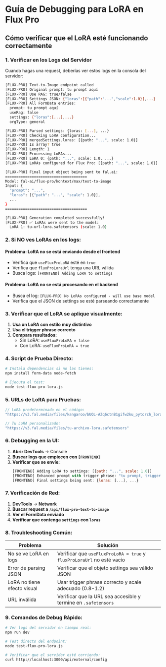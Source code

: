 # Guía de Debugging para LoRA en Flux Pro

## Cómo verificar que el LoRA esté funcionando correctamente

### 1. **Verificar en los Logs del Servidor**

Cuando hagas una request, deberías ver estos logs en la consola del servidor:

```bash
[FLUX-PRO] Text-to-Image endpoint called
[FLUX-PRO] Original prompt: tu prompt aquí
[FLUX-PRO] Use RAG: true/false
[FLUX-PRO] Settings JSON: {"loras":[{"path":"...","scale":1.0}],...}
[FLUX-PRO] All FormData entries:
  prompt: tu prompt aquí
  useRag: false
  settings: {"loras":[...],...}
  orgType: general

[FLUX-PRO] Parsed settings: {loras: [...], ...}
[FLUX-PRO] Checking LoRA configuration...
[FLUX-PRO] mergedSettings.loras: [{path: "...", scale: 1.0}]
[FLUX-PRO] Is array? true
[FLUX-PRO] Length: 1
[FLUX-PRO] Processing LoRAs...
[FLUX-PRO] LoRA 0: {path: "...", scale: 1.0, ...}
[FLUX-PRO] LoRAs configured for Flux Pro: [{path: "...", scale: 1.0}]

[FLUX-PRO] Final input object being sent to fal.ai:
=====================================
Model: fal-ai/flux-pro/kontext/max/text-to-image
Input: {
  "prompt": "...",
  "loras": [{"path": "...", "scale": 1.0}],
  ...
}
=====================================

[FLUX-PRO] Generation completed successfully!
[FLUX-PRO] ✅ LoRAs were sent to the model:
  LoRA 1: tu-url-lora.safetensors (scale: 1.0)
```

### 2. **Si NO ves LoRAs en los logs:**

#### Problema: LoRA no se está enviando desde el frontend
- Verifica que `useFluxProLoRA` esté en `true`
- Verifica que `fluxProLoraUrl` tenga una URL válida
- Busca logs: `[FRONTEND] Adding LoRA to settings`

#### Problema: LoRA no se está procesando en el backend
- Busca el log: `[FLUX-PRO] No LoRAs configured - will use base model`
- Verifica que el JSON de settings se esté parseando correctamente

### 3. **Verificar que el LoRA se aplique visualmente:**

1. **Usa un LoRA con estilo muy distintivo**
2. **Usa el trigger phrase correcto**
3. **Compara resultados:**
   - Sin LoRA: `useFluxProLoRA = false`
   - Con LoRA: `useFluxProLoRA = true`

### 4. **Script de Prueba Directo:**

```bash
# Instala dependencias si no las tienes:
npm install form-data node-fetch

# Ejecuta el test:
node test-flux-pro-lora.js
```

### 5. **URLs de LoRA para Pruebas:**

```javascript
// LoRA predeterminado en el código:
"https://v3.fal.media/files/kangaroo/bUQL-AZq6ctnB1gifw2ku_pytorch_lora_weights.safetensors"

// Tu LoRA personalizado:
"https://v3.fal.media/files/tu-archivo-lora.safetensors"
```

### 6. **Debugging en la UI:**

1. **Abrir DevTools** → Console
2. **Buscar logs que empiecen con `[FRONTEND]`**
3. **Verificar que se envíe:**
   ```javascript
   [FRONTEND] Adding LoRA to settings: [{path: "...", scale: 1.0}]
   [FRONTEND] Enhanced prompt with trigger phrase: "tu prompt, trigger phrase"
   [FRONTEND] Final settings being sent: {loras: [...], ...}
   ```

### 7. **Verificación de Red:**

1. **DevTools** → **Network**
2. **Buscar request a `/api/flux-pro-text-to-image`**
3. **Ver el FormData enviado**
4. **Verificar que contenga `settings` con `loras`**

### 8. **Troubleshooting Común:**

| Problema | Solución |
|----------|----------|
| No se ve LoRA en logs | Verificar que `useFluxProLoRA = true` y `fluxProLoraUrl` no esté vacío |
| Error de parsing JSON | Verificar que el objeto settings sea válido JSON |
| LoRA no tiene efecto visual | Usar trigger phrase correcto y scale adecuado (0.8-1.2) |
| URL inválida | Verificar que la URL sea accesible y termine en `.safetensors` |

### 9. **Comandos de Debug Rápido:**

```bash
# Ver logs del servidor en tiempo real:
npm run dev

# Test directo del endpoint:
node test-flux-pro-lora.js

# Verificar que el servidor esté corriendo:
curl http://localhost:3000/api/external/config
```
